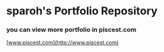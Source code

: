 # sparoh's Portfolio Repository
### you can view more portfolio in piscest.com

[www.piscest.com](http://www.piscest.com)